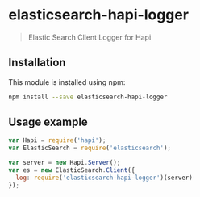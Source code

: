 # elasticsearch-hapi-logger

> Elastic Search Client Logger for Hapi

## Installation

This module is installed using npm:
```sh
npm install --save elasticsearch-hapi-logger
```

## Usage example

```js
var Hapi = require('hapi');
var ElasticSearch = require('elasticsearch');

var server = new Hapi.Server();
var es = new ElasticSearch.Client({
  log: require('elasticsearch-hapi-logger')(server)
});
```
